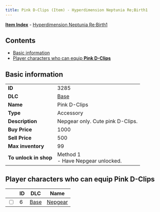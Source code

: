```yaml
---
title: Pink D-Clips (Item) - Hyperdimension Neptunia Re;Birth1
---
```


[**Item Index**](/neptunia/rb1/item/index.html) - [Hyperdimension Neptunia Re;Birth1](/neptunia/rb1)

## Contents

- [Basic information](#basic-information)
- [Player characters who can equip **Pink D-Clips**](#player-characters-who-can-equip-pink-d-clips)

## Basic information

|   |   |
| -- | -- |
| **ID** | 3285 |
| **DLC** | [Base](/neptunia/rb1/dlc/1-base.html) |
| **Name** | Pink D-Clips |
| **Type** | Accessory |
| **Description** | Nepgear only. Cute pink D-Clips. |
| **Buy Price** | 1000 |
| **Sell Price** | 500 |
| **Max inventory** | 99 |
| **To unlock in shop** | Method 1<br />- Have Nepgear unlocked. |


## Player characters who can equip **Pink D-Clips**

|    | ID | DLC | Name |
| -- | -- | --- | ---- |
| <input type="checkbox" id="rb1-player-1-6" class="trackbox" /> | 6 | [Base](/neptunia/rb1/dlc/1-base.html) | [Nepgear](/neptunia/rb1/player/1-6-nepgear.html) |
